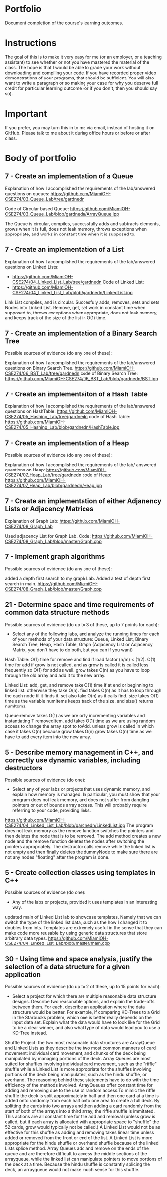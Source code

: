 Portfolio
=========

Document completion of the course's learning outcomes.

Instructions
====
The goal of this is to make it very easy for me (or an employer, or a teaching assistant) to see whether or not you have mastered the material of the class. The hope is that I would be able to grade your work without downloading and compiling your code. If you have recorded proper video demonstrations of your programs, that should be sufficient. You will also want to write a paragraph or so making your case for why you deserve full credit for particular learning outcome (or if you don't, then you should say so).

Important
=========
If you prefer, you may turn this in to me via email, instead of hosting it on GitHub. Please talk to me about it during office hours or before or after class.

Body of portfolio
====

7 - Create an implementation of a Queue
----


Explanation of how I accomplished the requirements of the lab/answered questions on queues:
https://github.com/MiamiOH-CSE274/03_Queue_Lab/tree/gardnedn

Code of Circular based Queue:
https://github.com/MiamiOH-CSE274/03_Queue_Lab/blob/gardnedn/ArrayQueue.ipp

The Queue is circular, compiles, successfully adds and subtracts elements, grows when it is full, does not leak memory, throws exceptions when appropriate, and works in constant time when it is supposed to. 

7 - Create an implementation of a List
----
Explanation of how I accomplished the requirements of the lab/answered questions on Linked Lists:
* https://github.com/MiamiOH-CSE274/04_Linked_List_Lab/tree/gardnedn
Code of Linked List:
* https://github.com/MiamiOH-CSE274/04_Linked_List_Lab/blob/gardnedn/LinkedList.ipp

Link List compiles, and is circular. Succesfuly adds, removes, sets and sets Nodes into Linked List. Remove, get, set work in constant time when supposed to, throws exceptions when appropriate, does not leak memory, and keeps track of the size of the list in O(1) time. 

7 - Create an implementation of a Binary Search Tree
----
Possible sources of evidence (do any one of these):

Explanation of how I accomplished the requirements of the lab/answered questions on Binary Search Tree.
https://github.com/MiamiOH-CSE274/06_BST_Lab/tree/gardnedn
code of Binary Search Tree:
https://github.com/MiamiOH-CSE274/06_BST_Lab/blob/gardnedn/BST.ipp

7 - Create an implementaiton of a Hash Table
----
Explanation of how I accomplished the requirements of the lab/answered questions on HashTable:
https://github.com/MiamiOH-CSE274/05_Hashing_Lab/tree/gardnedn
code of Hash Table:
https://github.com/MiamiOH-CSE274/05_Hashing_Lab/blob/gardnedn/HashTable.ipp




7 - Create an implementation of a Heap
----
Possible sources of evidence (do any one of these):

Explanation of how I accomplished the requirements of the lab/ answered questions on Heap:
https://github.com/MiamiOH-CSE274/07_Heap_Lab/tree/gardnedn
code of Heap:
https://github.com/MiamiOH-CSE274/07_Heap_Lab/blob/gardnedn/Heap.ipp

7 - Create an implementation of either Adjanency Lists or Adjacency Matrices
----
Explanation of Graph Lab:
https://github.com/MiamiOH-CSE274/08_Graph_Lab

Used adjacency List for Graph Lab. 
Code: https://github.com/MiamiOH-CSE274/08_Graph_Lab/blob/master/Graph.cpp 


7 - Implement graph algorithms
----
Possible sources of evidence (do any one of these):

added a depth first search to my graph Lab. Added a test of depth first search in main. 
https://github.com/MiamiOH-CSE274/08_Graph_Lab/blob/master/Graph.cpp

21 - Determine space and time requirements of common data structure methods
-----
Possible sources of evidence (do up to 3 of these, up to 7 points for each):

* Select any of the following labs, and analyze the running times for each of your methods of your data structure: Queue, Linked List, Binary Search Tree, Heap, Hash Table, Graph (Adjacency List or Adjacency Matrix, you don't have to do both, but you can if you want)

Hash Table: O(1) time for remove and find if load factor (n/m) < (1/2). O(1) time for add if grow is not called, and as grow is called it is called less frequently so O(1) for add as well.
grow takes O(n) as you have to loop through the old array and add it to the new array.

Linked List: add, get, and remove take O(1) time if at end or beginning to linked list. otherwise they take O(n).
find takes O(n) as it has to loop through the each node til it finds it.
set also take O(n) as it calls find.
size takes O(1) time as the variable numItems keeps track of the size. and size() returns numItems.

Queue:remove takes O(1) as we are only incrementing variables and instantiating T removedItem.
add takes O(1) time as we are using random access to change the array spot to toAdd.  unless grow is called in which case it takes O(n) because grow takes O(n) 
grow takes O(n) time as we have to add every item into the new array.

5 - Describe memory management in C++, and correctly use dynamic variables, including destructors
----
Possible sources of evidence (do one):

* Select any of your labs or projects that uses dynamic memory, and explain how memory is managed. In particular, you must show that your program does not leak memory, and does not suffer from dangling pointers or out of bounds array access. This will probably require referring to your code, providing links.

https://github.com/MiamiOH-CSE274/04_Linked_List_Lab/blob/gardnedn/LinkedList.ipp
The program does not leak memory as the remove function switches the pointers and then deletes the node that is to be removed. The add method creates a new node and the remove function deletes the nodes after switching the pointers appropriately.
 The destructor calls remove while the linked list is not empty and then finally deletes the dummyNode to make sure there are not any nodes "floating" after the program is done.
 


5 - Create collection classes using templates in C++
----
Possible sources of evidence (do one):

* Any of the labs or projects, provided it uses templates in an interesting way.


updated main of Linked List lab to showcase templates. Namely that we can switch the 
type of the linked list data, such as the how I changed it to doubles from ints. 
Templates are extremely useful in the sense that they can make code more reusable by using generic data structures that store arbitrary data types.
https://github.com/MiamiOH-CSE274/04_Linked_List_Lab/blob/master/main.cpp


30 - Using time and space analysis, justify the selection of a data structure for a given application
----

Possible sources of evidence (do up to 2 of these, up to 15 points for each):

* Select a project for which there are multiple reasonable data structure designs. Describe two reasonable options, and explain the trade-offs between them. For each, describe an application where the data structure would be better. For example, if comparing KD-Trees to a Grid in the Starbucks problem, which one is better really depends on the input data set. Explain what the data would have to look like for the Grid to be a clear winner, and also what type of data would lead you to use a KD-Tree instead.

Shuffle Project: the two most reasonable data structures are ArrayQueue and Linked Lists as they describe the two most common manners of card movement: individual card movement, and chunks of the deck being manipulated by managing portions of the deck. Array Queues are most suited for shuffles involving individual card movement, such as the "riffle" shuffle while a Linked List is more appropriate for the shuffles involving portions of the deck being manipulated, such as the hindu shuffle, or overhand. The reasoning behind these statements have to do with the time efficiency of the methods involved. ArrayQueues offer constant time for adding and removing due to the use of random access.To mimic the riffle shuffle the deck is split approximately in half and then one card at a time is added onto randomly from each half onto one area to create a full deck. By splitting the cards into two arrays and then adding a card randomly from the start of both of the arrays into a third array, the riffle shuffle is immitated. This actions are all constant time for the add and removal (unless grow is called, but if each array is allocated with appropriate space to "shuffle" the 52 cards, grow would typically not be called.) A Linked List would not be as effective for this shuffle as adding and removing takes linear time unless added or removed from the front or end of the list. A Linked List is more appropriate for the hindu shuffle or overhand shuffle because of the linked Lists splice method. Array Queues add and remove on the ends of the queue and are therefore difficult to access the middle sections of the arrayqueue, while the linked list can manipulate pointers to move portions of the deck at a time. Because the hindu shuffle is constantly splicing the deck, an arrayqueue would not make much sense for this shuffle.



 



